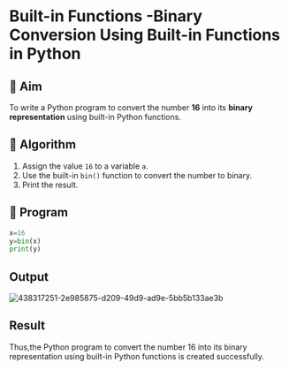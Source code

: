 # Built-in Functions -Binary Conversion Using Built-in Functions in Python

## 🎯 Aim
To write a Python program to convert the number **16** into its **binary representation** using built-in Python functions.

## 🧠 Algorithm
1. Assign the value `16` to a variable `a`.
2. Use the built-in `bin()` function to convert the number to binary.
3. Print the result.

## 🧾 Program
```python
x=16
y=bin(x)
print(y)
```

## Output
![438317251-2e985875-d209-49d9-ad9e-5bb5b133ae3b](https://github.com/user-attachments/assets/b9f1d20f-f448-436f-bc99-eb170560cac5)

## Result
Thus,the Python program to convert the number 16 into its binary representation using built-in Python functions is created successfully.
